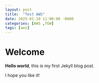 ```yaml
---
layout: post
title:  "Test AWS"
date: 2025-01-10 11:00:00 -0000
categories: [AWS ,TGW]
tags: [aws]
---
```


# Welcome

**Hello world**, this is my first Jekyll blog post.

I hope you like it!
